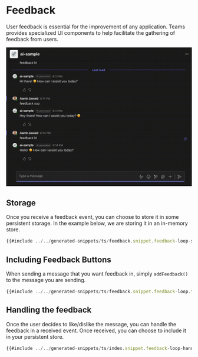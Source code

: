 # Feedback

User feedback is essential for the improvement of any application. Teams provides specialized UI components to help facilitate the gathering of feedback from users.

![Feedback Message](../assets/screenshots/feedback.gif)

## Storage

Once you receive a feedback event, you can choose to store it in some persistent storage. In the example below, we are storing it in an in-memory store.

```ts
{{#include ../../generated-snippets/ts/feedback.snippet.feedback-loop-store.ts }}
```

## Including Feedback Buttons

When sending a message that you want feedback in, simply `addFeedback()` to the message you are sending.

```ts
{{#include ../../generated-snippets/ts/feedback.snippet.feedback-loop.ts }}
```

## Handling the feedback

Once the user decides to like/dislike the message, you can handle the feedback in a received event. Once received, you can choose to include it in your persistent store.

```ts
{{#include ../../generated-snippets/ts/index.snippet.feedback-loop-handler.ts }}
```
